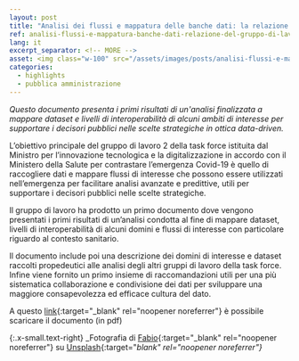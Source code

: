 ```yaml
---
layout: post
title: "Analisi dei flussi e mappatura delle banche dati: la relazione del gruppo di lavoro"
ref: analisi-flussi-e-mappatura-banche-dati-relazione-del-gruppo-di-lavoro
lang: it
excerpt_separator: <!-- MORE -->
asset: <img class="w-100" src="/assets/images/posts/analisi-flussi-e-mappatura-banche-dati-relazione-del-gruppo-di-lavoro.jpg" alt="Analisi flussi e mappatura banche dati relazione del gruppo di lavoro"/>
categories:
  - highlights
  - pubblica amministrazione
---
```


_Questo documento presenta i primi risultati di un'analisi finalizzata a mappare dataset e livelli di interoperabilità di alcuni ambiti di interesse per supportare i decisori pubblici nelle scelte strategiche in ottica data-driven._

<!-- MORE -->
L’obiettivo principale del gruppo di lavoro 2 della task force istituita dal Ministro per l’innovazione tecnologica e la digitalizzazione in accordo con il Ministero della Salute per contrastare l’emergenza Covid-19 è quello di raccogliere dati e mappare flussi di interesse che possono essere utilizzati nell’emergenza per facilitare analisi avanzate e predittive, utili per supportare i decisori pubblici nelle scelte strategiche.  

Il gruppo di lavoro ha prodotto un primo documento dove vengono presentati i primi risultati di un’analisi condotta al fine di mappare dataset, livelli di interoperabilità di alcuni domini e flussi di interesse con particolare riguardo al contesto sanitario.  

Il documento include poi una descrizione dei domini di interesse e dataset raccolti propedeutici alle analisi degli altri gruppi di lavoro della task force. Infine viene fornito un primo insieme di raccomandazioni utili per una più sistematica collaborazione e condivisione dei dati per sviluppare una maggiore consapevolezza ed efficace cultura del dato.  

A questo [link](https://github.com/taskforce-covid-19/documenti/blob/master/sgdl_2_Infrastrutture_Data_Collection/sgdl2_report_analisi_mappatura.pdf){:target="_blank" rel="noopener noreferrer"} è possibile scaricare il documento (in pdf)  


{:.x-small.text-right}
_Fotografia di [Fabio](https://unsplash.com/@fabioha?utm_source=unsplash&utm_medium=referral&utm_content=creditCopyText){:target="_blank" rel="noopener noreferrer"} su [Unsplash](https://unsplash.com/photos/oyXis2kALVg){:target="_blank" rel="noopener noreferrer"}_
